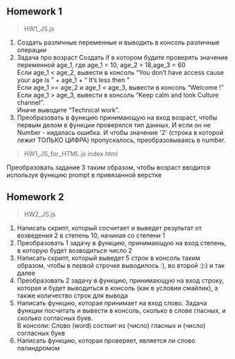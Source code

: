 ## Homework 1 
> HW1_JS.js 
 1. Создать различные переменные и выводить в консоль различные операции
 2. Задача про возраст
Создать if в котором будите проверять значение переменной age_1, где age_1 = 10, age_2 = 18,age_3 = 60    
Если age_1 < age_2, вывести в консоль “You don’t have access cause your age is ” + age_1 + “ It’s less then ”   
Если age_1 >=  age_2 и age_1 <  age_3, вывести в консоль “Welcome  !”   
Если age_1  > age_3, вывести в консоль “Keep calm and look Culture channel”.   
Иначе выводите “Technical work”.
 3. Преобразовать в функцию принимающую на вход возраст, чтобы первым делом в функции проверялся тип данных. И если он не Number - кидалась ошибка. И чтобы значение '2' (строка в которой лежит ТОЛЬКО ЦИФРА) пропускалось, преобразовываясь в number.
 
> HW1_JS_for_HTML.js
> index.html      

Преобразовать задание 3 таким образом, чтобы возраст вводится используя функцию prompt в привязанной верстке    

## Homework 2
> HW2_JS.js
1. Написать скрипт, который сосчитает и выведет результат от возведения 2 в степень 10, начиная со степени 1   
2. Преобразовать 1 задачу в функцию, принимающую на вход степень, в которую будет возводиться число 2   
3. Написать скрипт, который выведет 5 строк в консоль таким образом, чтобы в первой строчке выводилось :), во второй :):) и так далее   
4. Преобразовать 2 задачу в функцию, принимающую на вход строку, которая и будет выводиться в консоль (как в условии смайлик), а также количество строк для вывода    
5.  Написать функцию, которая принимает на вход слово. Задача функции посчитать и вывести в консоль, сколько в слове гласных, и сколько согласных букв.    
В консоли: Слово (word) состоит из  (число) гласных и (число) согласных букв
6. Написать функцию, которая проверяет, является ли слово палиндромом    
